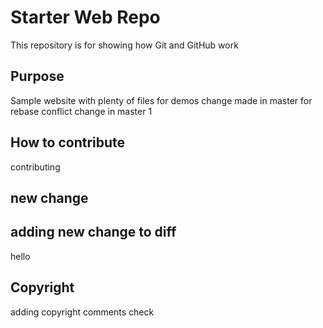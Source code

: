 # Starter Web Repo

This repository is for showing how Git and GitHub work

## Purpose

Sample website with plenty of files for demos
change made in master for rebase
conflict change in master 1

## How to contribute
contributing

## new change


## adding new change to diff
hello 

## Copyright
adding copyright comments
check